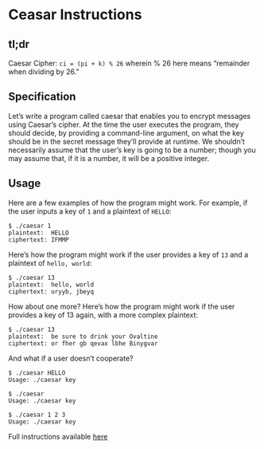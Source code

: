 # Ceasar Instructions


## tl;dr
Caesar Cipher: `ci = (pi + k) % 26` wherein % 26 here means “remainder when dividing by 26.” 

## Specification
Let’s write a program called caesar that enables you to encrypt messages using Caesar’s cipher. At the time the user executes the program, they should decide, by providing a command-line argument, on what the key should be in the secret message they’ll provide at runtime. We shouldn’t necessarily assume that the user’s key is going to be a number; though you may assume that, if it is a number, it will be a positive integer.


## Usage
Here are a few examples of how the program might work. For example, if the user inputs a key of `1` and a plaintext of `HELLO`:

```
$ ./caesar 1
plaintext:  HELLO
ciphertext: IFMMP
```

Here’s how the program might work if the user provides a key of `13` and a plaintext of `hello, world`:

```
$ ./caesar 13
plaintext:  hello, world
ciphertext: uryyb, jbeyq
```

How about one more? Here’s how the program might work if the user provides a key of 13 again, with a more complex plaintext:

```
$ ./caesar 13
plaintext:  be sure to drink your Ovaltine
ciphertext: or fher gb qevax lbhe Binygvar
```

And what if a user doesn’t cooperate?

```
$ ./caesar HELLO
Usage: ./caesar key
```

```
$ ./caesar
Usage: ./caesar key
```

```
$ ./caesar 1 2 3
Usage: ./caesar key
```


Full instructions available [here](https://lab.cs50.io/cs50/labs/2019/x/caesar/)
